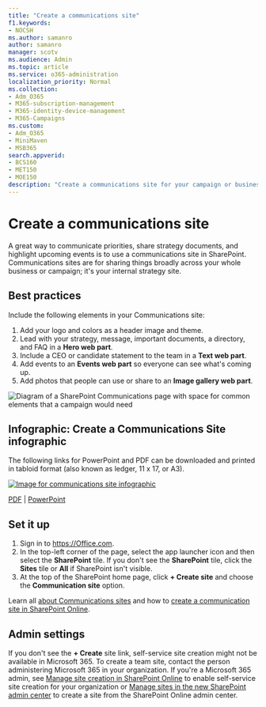 ```yaml
---
title: "Create a communications site"
f1.keywords:
- NOCSH
ms.author: samanro
author: samanro
manager: scotv
ms.audience: Admin
ms.topic: article
ms.service: o365-administration
localization_priority: Normal
ms.collection: 
- Adm_O365
- M365-subscription-management 
- M365-identity-device-management
- M365-Campaigns
ms.custom:
- Adm_O365
- MiniMaven
- MSB365
search.appverid:
- BCS160
- MET150
- MOE150
description: "Create a communications site for your campaign or business."
---
```


# Create a communications site

A great way to communicate priorities, share strategy documents, and highlight upcoming events is to use a communications site in SharePoint. Communications sites are for sharing things broadly across your whole business or campaign; it's your internal strategy site.

## Best practices

Include the following elements in your Communications site:

1. Add your logo and colors as a header image and theme.
2. Lead with your strategy, message, important documents, a directory, and FAQ in a **Hero web part**.
3. Include a CEO or candidate statement to the team in a **Text web part**.
4. Add events to an **Events web part** so everyone can see what's coming up.
5. Add photos that people can use or share to an **Image gallery web part**.

![Diagram of a SharePoint Communications page with space for common elements that a campaign would need](../media/m365-democracy-comms-site.png)

## Infographic: Create a Communications Site infographic

The following links for PowerPoint and PDF can be downloaded and printed in tabloid format (also known as ledger, 11 x 17, or A3).

[![Image for communications site infographic](../media/M365-Campaigns-CreateCommunicationSite-358-201.png)](downloads/M365CampaignsCreateCommunicationSite.pdf)

[PDF](downloads/M365CampaignsCreateCommunicationSite.pdf) | [PowerPoint](downloads/M365CampaignsCreateCommunicationSite.pptx)

## Set it up

1. Sign in to https://Office.com.
2. In the top-left corner of the page, select the app launcher icon and then select the **SharePoint** tile. If you don't see the **SharePoint** tile, click the **Sites** tile or **All** if SharePoint isn't visible.
3. At the top of the SharePoint home page, click **+ Create site** and choose the **Communication site** option.

Learn all [about Communications sites](https://support.office.com/article/What-is-a-SharePoint-communication-site-94A33429-E580-45C3-A090-5512A8070732) and how to [create a communication site in SharePoint Online](https://support.microsoft.com/en-us/office/create-a-communication-site-in-sharepoint-online-7fb44b20-a72f-4d2c-9173-fc8f59ba50eb).

## Admin settings

If you don't see the **+ Create** site link, self-service site creation might not be available in Microsoft 365. To create a team site, contact the person administering Microsoft 365 in your organization. If you're a Microsoft 365 admin, see [Manage site creation in SharePoint Online](/sharepoint/manage-site-creation) to enable self-service site creation for your organization or [Manage sites in the new SharePoint admin center](/sharepoint/manage-sites-in-new-admin-center) to create a site from the SharePoint Online admin center.